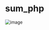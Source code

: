 # sum_php
![image](https://user-images.githubusercontent.com/76125731/124395241-a8204d00-dd0b-11eb-86d4-03f245e67148.png)
